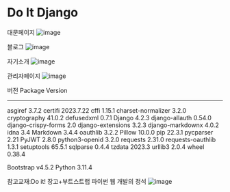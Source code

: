 # Do It Django
대문페이지
![image](https://github.com/user-attachments/assets/f4bc4ac8-8202-4b5a-9acf-fe216ac93c79)

블로그
![image](https://github.com/user-attachments/assets/d681116a-7f27-4c0e-988f-809dbb00e4ce)

자기소개
![image](https://github.com/user-attachments/assets/e63140f2-b4d0-4fd5-961d-0459c5ae881b)

관리자페이지
![image](https://github.com/user-attachments/assets/336a2f04-54dd-47a4-a8ff-8b34a6abb699)

버전
Package             Version
------------------- ---------
asgiref             3.7.2
certifi             2023.7.22
cffi                1.15.1
charset-normalizer  3.2.0
cryptography        41.0.2
defusedxml          0.7.1
Django              4.2.3
django-allauth      0.54.0
django-crispy-forms 2.0
django-extensions   3.2.3
django-markdownx    4.0.2
idna                3.4
Markdown            3.4.4
oauthlib            3.2.2
Pillow              10.0.0
pip                 22.3.1
pycparser           2.21
PyJWT               2.8.0
python3-openid      3.2.0
requests            2.31.0
requests-oauthlib   1.3.1
setuptools          65.5.1
sqlparse            0.4.4
tzdata              2023.3
urllib3             2.0.4
wheel               0.38.4

Bootstrap v4.5.2
Python 3.11.4

참고교재:Do it! 장고+부트스트랩 파이썬 웹 개발의 정석
![image](https://github.com/user-attachments/assets/126e1a88-6f09-459f-b717-7e837e917e74)
